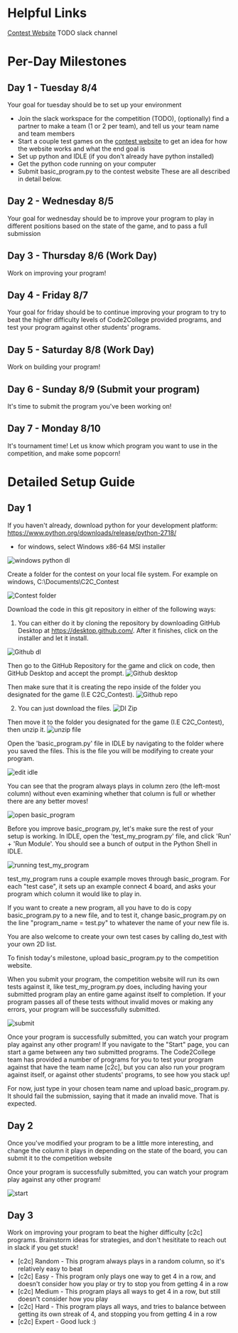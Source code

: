 # Helpful Links
[Contest Website](http://18.222.83.251:5000/submit)
TODO slack channel

# Per-Day Milestones

## Day 1 - Tuesday 8/4
Your goal for tuesday should be to set up your environment
 - Join the slack workspace for the competition (TODO), (optionally) find a partner to make a team (1 or 2 per team), and tell us your team name and team members
 - Start a couple test games on the [contest website](http://18.222.83.251:5000/start) to get an idea for how the website works and what the end goal is
 - Set up python and IDLE (if you don't already have python installed)
 - Get the python code running on your computer
 - Submit basic_program.py to the contest website
These are all described in detail below.

## Day 2 - Wednesday 8/5
Your goal for wednesday should be to improve your program to play in different positions based on the state of the game, and to pass a full submission 

## Day 3 - Thursday 8/6 (Work Day)
Work on improving your program!

## Day 4 - Friday 8/7
Your goal for friday should be to continue improving your program to try to beat the higher difficulty levels of Code2College provided programs, and test your program against other students' programs. 

## Day 5 - Saturday 8/8 (Work Day)
Work on building your program!

## Day 6 - Sunday 8/9 (Submit your program)
It's time to submit the program you've been working on!

## Day 7 - Monday 8/10
It's tournament time! Let us know which program you want to use in the competition, and make some popcorn!

# Detailed Setup Guide

## Day 1
If you haven't already, download python for your development platform:
https://www.python.org/downloads/release/python-2718/
 - for windows, select Windows x86-64 MSI installer
 
 ![windows python dl](https://user-images.githubusercontent.com/43589228/89078466-17e2c680-d34a-11ea-8527-f4669fcfa896.png)

Create a folder for the contest on your local file system.
For example on windows, C:\Documents\C2C_Contest

![Contest folder](https://user-images.githubusercontent.com/43589228/89078467-17e2c680-d34a-11ea-81ff-8760b70588cc.PNG)

Download the code in this git repository in either of the following ways: 
 1. You can either do it by cloning the repository by downloading GitHub Desktop at https://desktop.github.com/. After it finishes, click on the installer and let it install.
 
 ![Github dl](https://user-images.githubusercontent.com/43589228/89078456-16b19980-d34a-11ea-8e8c-712200e0ea09.PNG)
 
 Then go to the GitHub Repository for the game and click on code, then GitHub Desktop and accept the prompt.
 ![Github desktop](https://user-images.githubusercontent.com/43589228/89078455-16190300-d34a-11ea-84e6-812f8b47a889.png)

 Then make sure that it is creating the repo inside of the folder you designated for the game (I.E C2C_Contest).
 ![Github repo](https://user-images.githubusercontent.com/43589228/89078457-16b19980-d34a-11ea-8a77-1760fc72e458.PNG)

 2. You can just download the files.
 ![Dl Zip](https://user-images.githubusercontent.com/43589228/89078469-17e2c680-d34a-11ea-83a9-8f40917e1803.png)
 
 Then move it to the folder you designated for the game (I.E C2C_Contest), then unzip it.
 ![unzip file](https://user-images.githubusercontent.com/43589228/89078464-17e2c680-d34a-11ea-873f-ec15c0e08ac7.PNG)

Open the 'basic_program.py' file in IDLE by navigating to the folder where you saved the files. This is the file you will be modifying to create your program.

![edit idle](https://user-images.githubusercontent.com/43589228/89078470-187b5d00-d34a-11ea-8a3b-88adf3ef589d.png)

You can see that the program always plays in column zero (the left-most column) without even examining whether that column is full or whether there are any better moves!

![open basic_program](https://user-images.githubusercontent.com/43589228/89078459-174a3000-d34a-11ea-89ca-d1c5a7ad4021.PNG)

Before you improve basic_program.py, let's make sure the rest of your setup is working.
In IDLE, open the 'test_my_program.py' file, and click 'Run' + 'Run Module'.
You should see a bunch of output in the Python Shell in IDLE.

![running test_my_program](https://user-images.githubusercontent.com/43589228/89078460-174a3000-d34a-11ea-87c9-7178d2926b32.PNG)

test_my_program runs a couple example moves through basic_program.
For each "test case", it sets up an example connect 4 board, and asks your program which column it would like to play in.

If you want to create a new program, all you have to do is copy basic_program.py to a new file, and to test it, change basic_program.py on the line "program_name = test.py" to  whatever the name of your new file is.

You are also welcome to create your own test cases by calling do_test with your own 2D list.

To finish today's milestone, upload basic_program.py to the competition website.

When you submit your program, the competition website will run its own tests against it, like test_my_program.py does, including having your submitted program play an entire game against itself to completion. If your program passes all of these tests without invalid moves or making any errors, your program will be successfully submitted.

![submit](https://user-images.githubusercontent.com/43589228/89078463-174a3000-d34a-11ea-9e94-deec7e1e8cc4.png)

Once your program is successfully submitted, you can watch your program play against any other program!
If you navigate to the "Start" page, you can start a game between any two submitted programs. The Code2College team has provided a number of programs for you to test your program against that have the team name [c2c], but you can also run your program against itself, or against other students' programs, to see how you stack up!

For now, just type in your chosen team name and upload basic_program.py. It should fail the submission, saying that it made an invalid move. That is expected.

## Day 2
Once you've modified your program to be a little more interesting, and change the column it plays in depending on the state of the board, you can submit it to the competition website

Once your program is successfully submitted, you can watch your program play against any other program!

![start](https://user-images.githubusercontent.com/43589228/89078462-174a3000-d34a-11ea-8945-922afb700397.png)

## Day 3
Work on improving your program to beat the higher difficulty [c2c] programs.
Brainstorm ideas for strategies, and don't hesititate to reach out in slack if you get stuck!
 - [c2c] Random - This program always plays in a random column, so it's relatively easy to beat
 - [c2c] Easy - This program only plays one way to get 4 in a row, and doesn't consider how you play or try to stop you from getting 4 in a row
 - [c2c] Medium - This program plays all ways to get 4 in a row, but still doesn't consider how you play
 - [c2c] Hard - This program plays all ways, and tries to balance between getting its own streak of 4, and stopping you from getting 4 in a row
 - [c2c] Expert - Good luck :)
